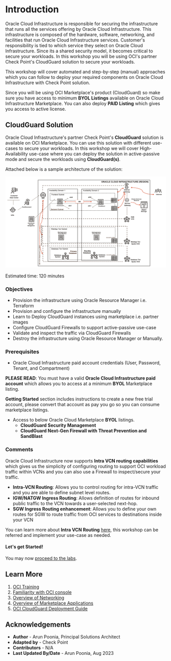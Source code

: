 # Introduction

Oracle Cloud Infrastructure is responsible for securing the infrastructure that runs all the services offering by Oracle Cloud Infrastructure. This infrastructure is composed of the hardware, software, networking, and facilities that run Oracle Cloud Infrastructure services. Customer's responsibility is tied to which service they select on Oracle Cloud Infrastructure. Since its a shared security model, it becomes critical to secure your workloads. In this workshop you will be using OCI's partner Check Point's CloudGuard solution to secure your workloads.

This workshop will cover automated and step-by-step (manual) approaches which you can follow to deploy your required components on Oracle Cloud Infrastructure with Check Point solution.

Since you will be using OCI Marketplace's product (CloudGuard) so make sure you have access to minimum **BYOL Listings** available on Oracle Cloud Infrastructure Marketplace. You can also deploy **PAID Listing** which gives you access to active license.

## CloudGuard Solution

Oracle Cloud Infrastructure's partner Check Point's **CloudGuard** solution is available on OCI Marketplace. You can use this solution with different use-cases to secure your workloads. In this workshop we will cover High-Availability use-case where you can deploy the solution in active-passive mode and secure the workloads using **CloudGuard(s)**.

Attached below is a sample architecture of the solution:

   ![OCI Network Topology Architecture with Check Point Solution](../common/images/arch.png " ")

Estimated time: 120 minutes

### Objectives

   - Provision the infrastructure using Oracle Resource Manager i.e. Terraform
   - Provision and configure the infrastructure manually
   - Learn to Deploy CloudGuard instances using marketplace i.e. partner images
   - Configure CloudGuard Firewalls to support active-passive use-case
   - Validate and inspect the traffic via CloudGuard Firewalls
   - Destroy the infrastructure using Oracle Resource Manager or Manually.

### Prerequisites

   - Oracle Cloud Infrastructure paid account credentials (User, Password, Tenant, and Compartment)

   **PLEASE READ**: You must have a valid **Oracle Cloud Infrastructure paid account** which allows you to access at a minimum **BYOL** Marketplace listing.

   **Getting Started** section includes instructions to create a new free trial account, please convert that account as pay you go so you can consume marketplace listings.

   - Access to below Oracle Cloud Marketplace **BYOL** listings.
      - **CloudGuard Security Management**
      - **CloudGuard Next-Gen Firewall with Threat Prevention and SandBlast**

### Comments

Oracle Cloud Infrastructure now supports **Intra VCN routing capabilities** which gives us the simplicity of configuring routing to support OCI workload traffic within VCNs and you can also use a Firewall to inspect/secure your traffic. 

- **Intra-VCN Routing**: Allows you to control routing for intra-VCN traffic and you are able to define subnet level routes.
- **IGW/NATGW Ingress Routing**: Allows definition of routes for inbound public traffic to the VCN towards a user-selected next-hop.
- **SGW Ingress Routing enhancement**: Allows you to define your own routes for SGW to route traffic from OCI services to destinations inside your VCN

You can learn more about **Intra VCN Routing** [here](https://docs.oracle.com/en-us/iaas/Content/Network/Tasks/managingroutetables.htm#:~:text=Intra%2DVCN%20routing%20allows%20you,route%20for%20the%20VCN%20CIDR.), this workshop can be referred and implement your use-case as needed.


#### Let's get Started!

You may now [proceed to the labs](#next).

## Learn More

1. [OCI Training](https://www.oracle.com/cloud/iaas/training/)
2. [Familiarity with OCI console](https://docs.us-phoenix-1.oraclecloud.com/Content/GSG/Concepts/console.htm)
3. [Overview of Networking](https://docs.us-phoenix-1.oraclecloud.com/Content/Network/Concepts/overview.htm)
4. [Overview of Marketplace Applications](https://docs.oracle.com/en-us/iaas/Content/Marketplace/Concepts/marketoverview.htm)
5. [OCI CloudGuard Deployment Guide](https://supportcenter.checkpoint.com/supportcenter/portal?eventSubmit_doGoviewsolutiondetails=&solutionid=sk142872)

## Acknowledgements

- **Author** - Arun Poonia, Principal Solutions Architect
- **Adapted by** - Check Point
- **Contributors** - N/A
- **Last Updated By/Date** - Arun Poonia, Aug 2023
